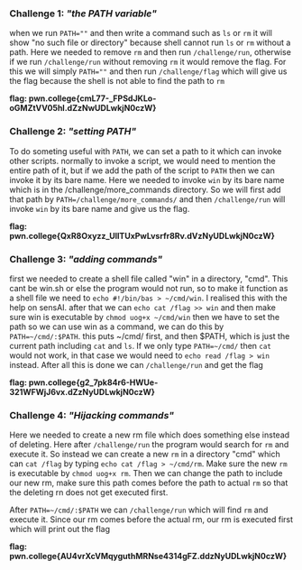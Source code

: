 ### Challenge 1: _"the PATH variable"_
when we run `PATH=""` and then write a command such as `ls` or `rm` it will show "no such file or directory" because shell cannot run `ls` or `rm` without a path.
Here we needed to remove `rm` and then run `/challenge/run`, otherwise if we run `/challenge/run` without removing `rm` it would remove the flag.
For this we will simply `PATH=""` and then run `/challenge/flag` which will give us the flag because the shell is not able to find the path to `rm`

**flag: pwn.college{cmL77-_FPSdJKLo-oGMZtVV05hl.dZzNwUDLwkjN0czW}**

### Challenge 2: _"setting PATH"_
To do someting useful with `PATH`, we can set a path to it which can invoke other scripts.
normally to invoke a script, we would need to mention the entire path of it, but if we add the path of the script to `PATH` then we can invoke it by its bare name.
Here we needed to invoke `win` by its bare name which is in the /challenge/more_commands directory. So we will first add that path by `PATH=/challenge/more_commands/` and then `/challenge/run` will invoke `win` by its bare name and give us the flag.

**flag: pwn.college{QxR8Oxyzz_UllTUxPwLvsrfr8Rv.dVzNyUDLwkjN0czW}**

### Challenge 3: _"adding commands"_
first we needed to create a shell file called "win" in a directory, "cmd". This cant be win.sh or else the program would not run, so to make it function as a shell file we need to `echo #!/bin/bas > ~/cmd/win`. I realised this with the help on sensAI.
after that we can `echo cat /flag >> win` and then make sure win is executable by `chmod uog+x ~/cmd/win`
then we have to set the path so we can use win as a command, we can do this by `PATH=~/cmd/:$PATH`. this puts ~/cmd/ first, and then $PATH, which is just the current path including `cat` and `ls`. If we only type `PATH=~/cmd/` then `cat` would not work, in that case we would need to `echo read /flag > win` instead.
After all this is done we can `/challenge/run` and get the flag

**flag: pwn.college{g2_7pk84r6-HWUe-321WFWjJ6vx.dZzNyUDLwkjN0czW}**


### Challenge 4: _"Hijacking commands"_
Here we needed to create a new rm file which does something else instead of deleting. Here after `/challenge/run` the program would search for `rm` and execute it. So instead we can create a new `rm` in a directory "cmd" which can `cat /flag` by typing `echo cat /flag > ~/cmd/rm`.
Make sure the new `rm` is executable by `chmod uog+x rm`. Then we can change the path to include our new rm, make sure this path comes before the path to actual `rm` so that the deleting rn does not get executed first.

After `PATH=~/cmd/:$PATH` we can `/challenge/run` which will find `rm` and execute it. Since our rm comes before the actual rm, our rm is executed first which will print out the flag

**flag: pwn.college{AU4vrXcVMqyguthMRNse4314gFZ.ddzNyUDLwkjN0czW}**
